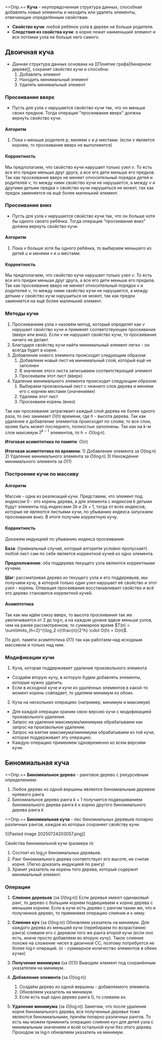 ==Опр.== **Куча** - неупорядоченная структура данных, способная добавлять новые элементы и находить или удалять элементы, отвечающие определённым свойствам.

- ***Свойство кучи***: любой ребёнок узла в дереве не больше родителя.
- **Следствия из свойства кучи**: в корне лежит наименьший элемент и все потомки узла не больше него самого.

## Двоичная куча

- Данная структура данных основана на [[Понятие графа|бинарном дереве]], сохранят *свойство кучи* и способна:
	1) Добавлять элемент
	2) Находить минимальный элемент
	3) Удалять минимальный элемент

### Просеивание вверх

- Пусть для узла $v$ нарушается свойство кучи так, что он меньше своих предков. Тогда операция "просеивание вверх" должна вернуть свойство кучи.

#### Алгоритм

1) Пока $v$ меньше родителя $p$, меняем $v$ и $p$ местами. (если $v$ является корнем, то просеивание вверх не выполняется)

#### Корректность

Мы предполагаем, что свойство кучи нарушает только узел $v$. То есть все его предки меньше друг друга, а все его дети меньше его предков. Так как просеивание вверх не меняет относительный порядок детей и родителей $v$, то между ними свойство кучи не нарушается, а между $v$ и другими детьми предка $v$ свойство кучи нарушиться не может, так как предок заменяется на ещё более маленький элемент.

### Просеивание вниз

- Пусть для узла $v$ нарушается свойство кучи так, что он больше хотя бы одного своего ребёнка. Тогда операция "просеивание вниз" должна вернуть свойство кучи.

#### Алгоритм

1) Пока $v$ больше хотя бы одного ребёнка, то выбираем меньшего из детей $u$ и меняем $v$ и $u$ местами.

#### Корректность

Мы предполагаем, что свойство кучи нарушает только узел $v$. То есть все его предки меньше друг друга, а все его дети меньше его предков. Так как просеивание вверх не меняет относительный порядок $v$ и родителей $v$, то между ними свойство кучи не нарушается, а между детьми $v$ свойство кучи нарушиться не может, так как предок заменяется на ещё более маленький элемент.

### Методы кучи

1) Просеиванием узла $v$ назовём метод, который определят как $v$ нарушает свойство кучи и применят соответствующее просеивание (вверх или вниз). Если $v$ не нарушает свойство кучи, то просеивание ничего не делает.
2) Благодаря свойству кучи найти минимальный элемент легко - он всегда будет в корне.
3) Добавление нового элемента происходит следующим образом: 
	1) Добавляем новый лист на минимальный слой, который ещё не заполнен
	2) В значение этого листа записываем соответствующий элемент
	3) Просеиваем этот лист (вверх)
4) Удаление минимального элемента происходит следующим образом: 
	1) Выбираем произвольный лист с нижнего слоя дерева и меняем его с корнем местами (значениями)
	2) Удаляем этот лист
	3) Просеиваем корень (вниз)

Так как просеивание затрагивает каждый слой дерева не более одного раза, то оно занимает $O(h)$ времени, где $h$ - высота дерева. Так как удаление и добавление элементов происходит по слоям, то все слои, кроме быть может последнего, полностью заполнены. Так как на $k$-м слое максимум $2^{k-1}$ элементов, то $h = O(\log n)$.

**Итоговая асимптотика по памяти**: $O(n)$

**Итоговая асимптотика по времени**:
	1) Добавление элемента за $O(\log n)$
	2) Удаление минимального элемента за $O(\log n)$
	3) Нахождение минимального элемента за $O(1)$

### Построение кучи по массиву
#### Алгоритм

Массив - одна из реализаций кучи. Представим, что элемент под индексом 0 - это корень дерева, а для элемента с индексом $k$ детьми будут элементы под индексами $2k$ и $2k+1$, тогда от всех индексов, которые не являются листьями кучи, по убыванию индекса запускаем просеивание вниз. В итоге получим корректную кучу.

#### Корректность

Докажем индукцией по убыванию индекса просеивания:

**База**: (тривиальный случай, который алгоритм условно пропускает) любой лист сам по себе является корректной кучей из одно элемента.

**Предположение**: оба поддерева текущего узла являются корректными кучами.

**Шаг**: рассматривая дерево из текущего узла и его поддеревьев, мы получаем кучу, в которой только один узел нарушает её свойство и этот узел - корень. Операция просеивания восстанавливает свойство и всё это дерево становится корректной кучей.

#### Асимптотика

Так как мы идём снизу вверх, то высота просеивания так же увеличивается от $2$ до $\log n$, а на каждом уровне вдвое меньше узлов, чем на ранее рассмотренном, то суммарное время $T(n) = \sum\limits_{h=2}^{\log_2 n}\frac{n}{2^h} \cdot O(h) = O(n)$.

По доп. памяти асимптотика $O(1)$ так как работаем над исходным массивом и только над ним.

### Модификации кучи

1) Куча, которая поддерживает удаление произвольного элемента

- Создаём вторую кучу, в которую будем добавлять элементы, которые нужно удалить.
- Если в исходной куче и куче из удалённых элементов в какой-то момент корень совпадает, то удаляем минимум из обоих.

2) Куча на нескольких операциях (например, минимум и максимум)

- Для каждой операции храним свою версию кучи с модификацией произвольного удаления.
- Запрос на удаление максимума/минимума обрабатываем как запрос на произвольное удаление.
- Запрос на взятие максимума/минимума обрабатываем из той кучи, которая поддерживает эту операцию.
- Каждую операцию применяем одновременно ко всем версиям кучи.

## Биномиальная куча

==Опр.== **Биномиальное дерево** - ранговое дерево с рекурсивным определением:
1) Любое дерево из одной вершины является биномиальным деревом нулевого ранга
2) Биномиальное дерево ранга $k+1$ получается подвешиванием биномиального дерева ранга $k$ к корню другого биномиального дерева ранга $k$

==Опр.== **Биномиальная куча** - лес биномиальных деревьев попарно различных рангов, каждое из которых сохраняет свойству кучи.

![[Pasted image 20250724203057.png]]

Свойства биномиальной кучи (размера $n$):
1) Состоит из $\log_2n$ биномиальных деревьев.
2) Ранг биномиального дерева соответствует его высоте, не считая корня. (Легко доказать индукцией по рангу)
3) Хранит указатель на корень того дерева, который содержит минимальный элемент.

### Операции

1) **Слияние деревьев** (за $O(\log n)$)
	Если деревья имеют одинаковый ранг, то дерево с большим корнем подвешиваем к корню дерева с меньшим корнем. Если в куче есть дерево с рангом таким же, что и полученное дерево, то применяем операцию слияния и к нему.

2) **Слияние куч** (за $O(\log n)$)
	Обновляем указатель на минимум. Для каждого дерева из меньшей кучи (перебираем по возрастанию ранга) сливаем его с деревом того же ранга второй кучи (если оно есть, иначе просто добавляем во вторую кучу). Такое слияние похоже на сложение чисел в двоичной СС, поэтому потребуется не более $\log n$ операций. ($n$ - суммарное количество элементов в обеих кучах)

3) **Получение минимума** (за $O(1)$)
	Выводим элемент под сохранённым указателем на минимум.

4) **Добавление элемента** (за $O(\log n)$)
	1) Создаём дерево из одной вершины - добавляемого элемента.
	2) Обновляем указатель на минимум.
	3) Если есть ещё одно дерево ранга 0, то сливаем их.

5) **Удаление минимума** (за $O(\log n)$)
	Заметим, что после удаления корня биномиального дерева, все полученные деревья тоже являются биномиальными, причём попарно различных рангов. То есть мы можем применить операцию слияния куч для детей узла с минимальным значением и всей остальной кучи без этого дерева. Проходом за $\log n$ обновляем указатель на минимум.
